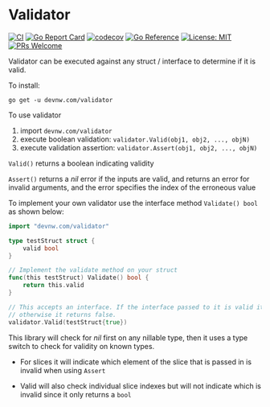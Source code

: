 # Validator

[![CI](https://devnw.com/validator/actions/workflows/build.yml/badge.svg)](https://devnw.com/validator/actions)
[![Go Report Card](https://goreportcard.com/badge/devnw.com/validator)](https://goreportcard.com/report/devnw.com/validator)
[![codecov](https://codecov.io/gh/devnw/validator/branch/main/graph/badge.svg)](https://codecov.io/gh/devnw/validator)
[![Go Reference](https://pkg.go.dev/badge/devnw.com/validator.svg)](https://pkg.go.dev/devnw.com/validator)
[![License: MIT](https://img.shields.io/badge/License-MIT-yellow.svg)](https://opensource.org/licenses/MIT)
[![PRs Welcome](https://img.shields.io/badge/PRs-welcome-brightgreen.svg)](http://makeapullrequest.com)

Validator can be executed against any struct / interface to determine if it is valid.

To install:

`go get -u devnw.com/validator`

To use validator

1. import `devnw.com/validator`
2. execute boolean validation: `validator.Valid(obj1, obj2, ..., objN)`
3. execute validation assertion: `validator.Assert(obj1, obj2, ..., objN)`

`Valid()` returns a boolean indicating validity

`Assert()` returns a *nil* error if the inputs are valid, and returns an error
for invalid arguments, and the error specifies the index of the erroneous value

To implement your own validator use the interface method `Validate() bool` as
shown below:

```go
import "devnw.com/validator"

type testStruct struct {
    valid bool
}

// Implement the validate method on your struct
func(this testStruct) Validate() bool {
    return this.valid
}

// This accepts an interface. If the interface passed to it is valid it returns true,
// otherwise it returns false.
validator.Valid(testStruct{true})
```

This library will check for *nil* first on any nillable type, then it uses a type
switch to check for validity on known types.

* For slices it will indicate which element of the slice that is passed in is
invalid when using `Assert`

* Valid will also check individual slice indexes but will not indicate which is
invalid since it only returns a `bool`
